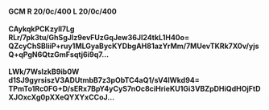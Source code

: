 #### GCM R 20/0c/400 L 20/0c/400
**CAykqkPCKzyll7Lg**<br/>**RLr/7pk3tu/GhSgJlz9evFUzGqJew36Jl24tkL1H40o=**<br/>**QZcyChSBliiP+ruy1MLGyaBycKYDbgAH81azYrMm/7MUevTKRk7X0v/yjsQ+qPgN6QtzGmFsqtj6i9q7...**<br/><br/>
**LWk/7WslzkB9ib0W**<br/>**d1SJ9gyrsiszV3ADUtmbB7z3pObTC4aQ1/sV4lWkd94=**<br/>**TPmTo1Rc0FG+D/sERx7BpY4yCyS7nOc8ciHrieKU1Gi3VBZpDHiQdHOjFtDXJOxcXg0pXXeQYXYxCCoJ...**
